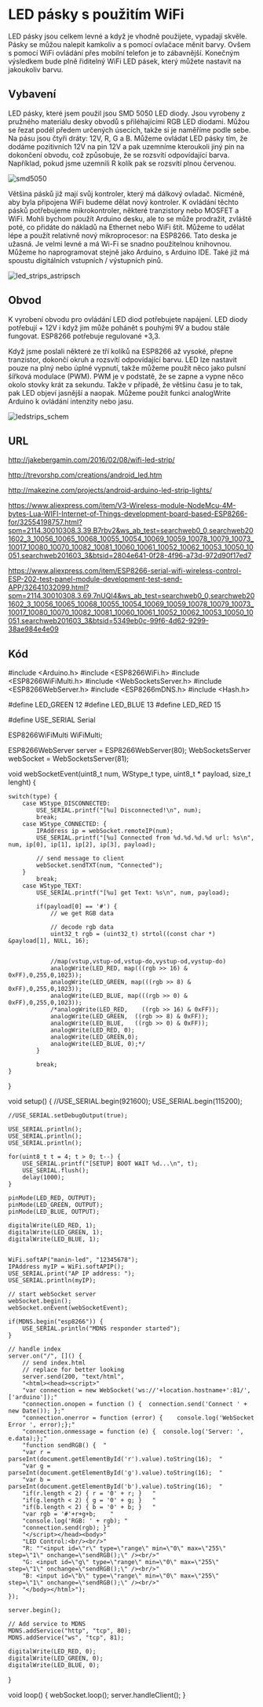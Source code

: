 # LED pásky s použitím WiFi
LED pásky jsou celkem levné a když je vhodně použijete, vypadají skvěle. Pásky se můžou nalepit kamkoliv a s pomocí ovlačace měnit barvy. Ovšem s pomocí WiFi ovládání přes mobilní telefon je to zábavnější.
Konečným výsledkem bude plně řiditelný WiFi LED pásek, který můžete nastavit na jakoukoliv barvu.

## Vybavení
LED pásky, které jsem použil jsou SMD 5050 LED diody. Jsou vyrobeny z pružného materiálu desky obvodů s přiléhajícími RGB LED diodami. Můžou se řezat podél předem určených úsecích, takže si je naměříme podle sebe. Na pásu jsou čtyři dráty: 12V, R, G a B. Můžeme ovládat LED pásky tím, že dodáme pozitivních 12V na pin 12V a pak uzemníme kteroukoli jiný pin na dokončení obvodu, což způsobuje, že se rozsvítí odpovídající barva. Například, pokud jsme uzemnili R kolík pak se rozsvítí plnou červenou.

![smd5050](https://cloud.githubusercontent.com/assets/14974425/19220342/a4e33834-8e2b-11e6-9568-3aceeac31055.jpg)

Většina pásků již mají svůj kontroler, který má dálkový ovladač. Nicméně, aby byla připojena WiFi budeme dělat nový kontroler. K ovládání těchto pásků potřebujeme mikrokontroler, některé tranzistory nebo MOSFET a WiFi. Mohli bychom použít Arduino desku, ale to se může prodražit, zvláště poté, co přidáte do nákladů na Ethernet nebo WiFi štít. Můžeme to udělat lépe a použít relativně nový mikroprocesor: na ESP8266.
Tato deska je užasná. Je velmi levné a má Wi-Fi se snadno použitelnou knihovnou. Můžeme ho naprogramovat stejně jako Arduino, s Arduino IDE. Také již má spoustu digitálních vstupních / výstupních pinů.

![led_strips_astripsch](https://cloud.githubusercontent.com/assets/14974425/19220349/c51df65c-8e2b-11e6-88c6-9e1631d532d3.png)

## Obvod
K vyrobení obvodu pro ovládání LED diod potřebujete napájení. LED diody potřebují + 12V i když jim může pohánět s pouhými 9V a budou stále fungovat. ESP8266 potřebuje regulované +3,3.

Když jsme poslali některé ze tří kolíků na ESP8266 až vysoké, přepne tranzistor, dokončí okruh a rozsvítí odpovídající barvu. LED lze nastavit pouze na plný nebo úplné vypnutí, takže můžeme použít něco jako pulsní šířková modulace (PWM). PWM je v podstatě, že se zapne a vypne něco okolo stovky krát za sekundu. Takže v případě, že většinu času je to tak, pak LED objeví jasnější a naopak. Můžeme použít funkci analogWrite Arduino k ovládání intenzity nebo jasu.

![ledstrips_schem](https://cloud.githubusercontent.com/assets/14974425/19220357/da5c5022-8e2b-11e6-8b64-d8e2dbe11d8b.png)

## URL
http://jakebergamin.com/2016/02/08/wifi-led-strip/

http://trevorshp.com/creations/android_led.htm

http://makezine.com/projects/android-arduino-led-strip-lights/


https://www.aliexpress.com/item/V3-Wireless-module-NodeMcu-4M-bytes-Lua-WIFI-Internet-of-Things-development-board-based-ESP8266-for/32554198757.html?spm=2114.30010308.3.39.B7rbv2&ws_ab_test=searchweb0_0,searchweb201602_3_10056_10065_10068_10055_10054_10069_10059_10078_10079_10073_10017_10080_10070_10082_10081_10060_10061_10052_10062_10053_10050_10051,searchweb201603_3&btsid=2804e641-0f28-4f96-a73d-972d90f17ed7


https://www.aliexpress.com/item/ESP8266-serial-wifi-wireless-control-ESP-202-test-panel-module-development-test-send-APP/32641032099.html?spm=2114.30010308.3.69.7nUQI4&ws_ab_test=searchweb0_0,searchweb201602_3_10056_10065_10068_10055_10054_10069_10059_10078_10079_10073_10017_10080_10070_10082_10081_10060_10061_10052_10062_10053_10050_10051,searchweb201603_3&btsid=5349eb0c-99f6-4d62-9299-38ae984e4e09

## Kód

#include <Arduino.h>
#include <ESP8266WiFi.h>
#include <ESP8266WiFiMulti.h>
#include <WebSocketsServer.h>
#include <ESP8266WebServer.h>
#include <ESP8266mDNS.h>
#include <Hash.h>

#define LED_GREEN   12
#define LED_BLUE    13
#define LED_RED     15

#define USE_SERIAL Serial


ESP8266WiFiMulti WiFiMulti;

ESP8266WebServer server = ESP8266WebServer(80);
WebSocketsServer webSocket = WebSocketsServer(81);

void webSocketEvent(uint8_t num, WStype_t type, uint8_t * payload, size_t lenght) {

    switch(type) {
        case WStype_DISCONNECTED:
            USE_SERIAL.printf("[%u] Disconnected!\n", num);
            break;
        case WStype_CONNECTED: {
            IPAddress ip = webSocket.remoteIP(num);
            USE_SERIAL.printf("[%u] Connected from %d.%d.%d.%d url: %s\n", num, ip[0], ip[1], ip[2], ip[3], payload);

            // send message to client
            webSocket.sendTXT(num, "Connected");
        }
            break;
        case WStype_TEXT:
            USE_SERIAL.printf("[%u] get Text: %s\n", num, payload);

            if(payload[0] == '#') {
                // we get RGB data

                // decode rgb data
                uint32_t rgb = (uint32_t) strtol((const char *) &payload[1], NULL, 16);

                
                //map(vstup,vstup-od,vstup-do,vystup-od,vystup-do)
                analogWrite(LED_RED, map(((rgb >> 16) & 0xFF),0,255,0,1023));
                analogWrite(LED_GREEN, map(((rgb >> 8) & 0xFF),0,255,0,1023));
                analogWrite(LED_BLUE, map(((rgb >> 0) & 0xFF),0,255,0,1023));
                /*analogWrite(LED_RED,    ((rgb >> 16) & 0xFF));
                analogWrite(LED_GREEN,  ((rgb >> 8) & 0xFF));
                analogWrite(LED_BLUE,   ((rgb >> 0) & 0xFF));
                analogWrite(LED_RED, 0);
                analogWrite(LED_GREEN,0);
                analogWrite(LED_BLUE, 0);*/
            }

            break;
    }

}

void setup() {
    //USE_SERIAL.begin(921600);
    USE_SERIAL.begin(115200);

    //USE_SERIAL.setDebugOutput(true);

    USE_SERIAL.println();
    USE_SERIAL.println();
    USE_SERIAL.println();

    for(uint8_t t = 4; t > 0; t--) {
        USE_SERIAL.printf("[SETUP] BOOT WAIT %d...\n", t);
        USE_SERIAL.flush();
        delay(1000);
    }

    pinMode(LED_RED, OUTPUT);
    pinMode(LED_GREEN, OUTPUT);
    pinMode(LED_BLUE, OUTPUT);

    digitalWrite(LED_RED, 1);
    digitalWrite(LED_GREEN, 1);
    digitalWrite(LED_BLUE, 1);
    

    WiFi.softAP("manin-led", "12345678");
    IPAddress myIP = WiFi.softAPIP();
    USE_SERIAL.print("AP IP address: ");
    USE_SERIAL.println(myIP);

    // start webSocket server
    webSocket.begin();
    webSocket.onEvent(webSocketEvent);

    if(MDNS.begin("esp8266")) {
        USE_SERIAL.println("MDNS responder started");
    }

    // handle index
    server.on("/", []() {
        // send index.html
        // replace for better looking
        server.send(200, "text/html", 
        "<html><head><script>"
        "var connection = new WebSocket('ws://'+location.hostname+':81/', ['arduino']);"
        "connection.onopen = function () {  connection.send('Connect ' + new Date()); };"
        "connection.onerror = function (error) {    console.log('WebSocket Error ', error);};"
        "connection.onmessage = function (e) {  console.log('Server: ', e.data);};"
        "function sendRGB() {  "
        "var r = parseInt(document.getElementById('r').value).toString(16);  "
        "var g = parseInt(document.getElementById('g').value).toString(16);  "
        "var b = parseInt(document.getElementById('b').value).toString(16);  "
        "if(r.length < 2) { r = '0' + r; }   "
        "if(g.length < 2) { g = '0' + g; }   "
        "if(b.length < 2) { b = '0' + b; }   "
        "var rgb = '#'+r+g+b;    "
        "console.log('RGB: ' + rgb); "
        "connection.send(rgb); }"
        "</script></head><body>"
        "LED Control:<br/><br/>"
        "R: ""<input id=\"r\" type=\"range\" min=\"0\" max=\"255\" step=\"1\" onchange=\"sendRGB();\" /><br/>"
        "G: <input id=\"g\" type=\"range\" min=\"0\" max=\"255\" step=\"1\" onchange=\"sendRGB();\" /><br/>"
        "B: <input id=\"b\" type=\"range\" min=\"0\" max=\"255\" step=\"1\" onchange=\"sendRGB();\" /><br/>"
        "</body></html>");
    });

    server.begin();

    // Add service to MDNS
    MDNS.addService("http", "tcp", 80);
    MDNS.addService("ws", "tcp", 81);

    digitalWrite(LED_RED, 0);
    digitalWrite(LED_GREEN, 0);
    digitalWrite(LED_BLUE, 0);

}

void loop() {
    webSocket.loop();
    server.handleClient();
}


